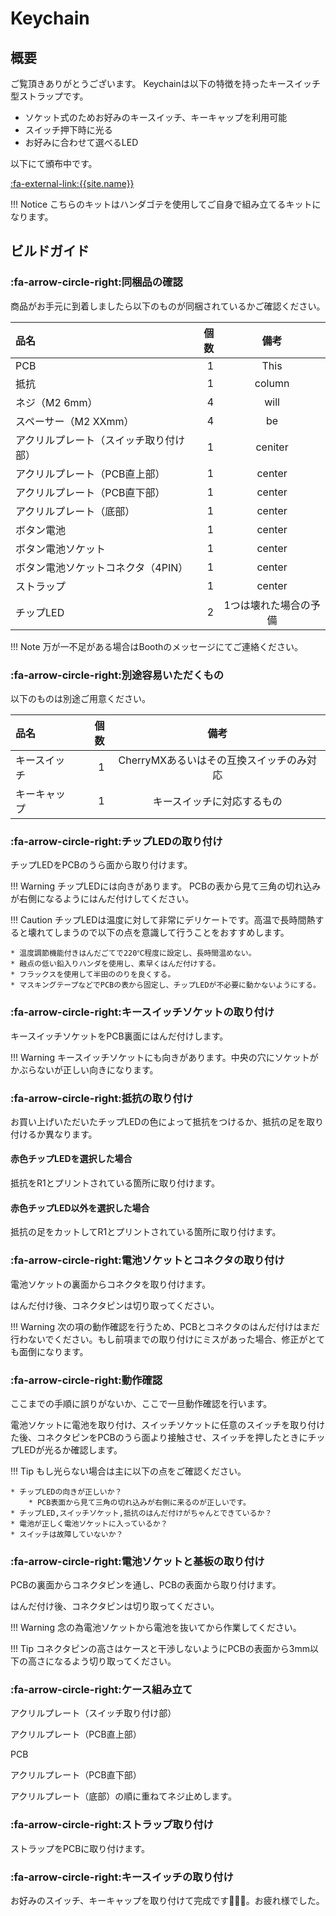 # Keychain

## 概要

ご覧頂きありがとうございます。
Keychainは以下の特徴を持ったキースイッチ型ストラップです。

* ソケット式のためお好みのキースイッチ、キーキャップを利用可能
* スイッチ押下時に光る
* お好みに合わせて選べるLED

以下にて頒布中です。

[:fa-external-link:{{site.name}}]({{site.url}})

!!! Notice
    こちらのキットはハンダゴテを使用してご自身で組み立てるキットになります。

## ビルドガイド

### :fa-arrow-circle-right:同梱品の確認


商品がお手元に到着しましたら以下のものが同梱されているかご確認ください。

| 品名                                   | 個数 |         備考          |
| :------------------------------------- | ---: | :-------------------: |
| PCB                                    |    1 |         This          |
| 抵抗                                   |    1 |        column         |
| ネジ（M2 6mm）                         |    4 |         will          |
| スペーサー（M2 XXmm）                  |    4 |          be           |
| アクリルプレート（スイッチ取り付け部） |    1 |        ceniter        |
| アクリルプレート（PCB直上部）          |    1 |        center         |
| アクリルプレート（PCB直下部）          |    1 |        center         |
| アクリルプレート（底部）               |    1 |        center         |
| ボタン電池                             |    1 |        center         |
| ボタン電池ソケット                     |    1 |        center         |
| ボタン電池ソケットコネクタ（4PIN）     |    1 |        center         |
| ストラップ                             |    1 |        center         |
| チップLED                              |    2 | 1つは壊れた場合の予備 |

!!! Note 
    万が一不足がある場合はBoothのメッセージにてご連絡ください。

### :fa-arrow-circle-right:別途容易いただくもの

以下のものは別途ご用意ください。

| 品名         | 個数 |                   備考                   |
| :----------- | ---: | :--------------------------------------: |
| キースイッチ |    1 | CherryMXあるいはその互換スイッチのみ対応 |
| キーキャップ |    1 |        キースイッチに対応するもの        |


### :fa-arrow-circle-right:チップLEDの取り付け

チップLEDをPCBのうら面から取り付けます。

!!! Warning
    チップLEDには向きがあります。
    PCBの表から見て三角の切れ込みが右側になるようにはんだ付けしてください。

!!! Caution
    チップLEDは温度に対して非常にデリケートです。高温で長時間熱すると壊れてしまうので以下の点を意識して行うことをおすすめします。

    * 温度調節機能付きはんだごてで220℃程度に設定し、長時間温めない。
    * 融点の低い鉛入りハンダを使用し、素早くはんだ付けする。
    * フラックスを使用して半田ののりを良くする。
    * マスキングテープなどでPCBの表から固定し、チップLEDが不必要に動かないようにする。

### :fa-arrow-circle-right:キースイッチソケットの取り付け

キースイッチソケットをPCB裏面にはんだ付けします。

!!! Warning
    キースイッチソケットにも向きがあります。中央の穴にソケットがかぶらないが正しい向きになります。

### :fa-arrow-circle-right:抵抗の取り付け

お買い上げいただいたチップLEDの色によって抵抗をつけるか、抵抗の足を取り付けるか異なります。

#### 赤色チップLEDを選択した場合

抵抗をR1とプリントされている箇所に取り付けます。

#### 赤色チップLED以外を選択した場合

抵抗の足をカットしてR1とプリントされている箇所に取り付けます。

### :fa-arrow-circle-right:電池ソケットとコネクタの取り付け

電池ソケットの裏面からコネクタを取り付けます。

はんだ付け後、コネクタピンは切り取ってください。

!!! Warning
    次の項の動作確認を行うため、PCBとコネクタのはんだ付けはまだ行わないでください。もし前項までの取り付けにミスがあった場合、修正がとても面倒になります。

### :fa-arrow-circle-right:動作確認

ここまでの手順に誤りがないか、ここで一旦動作確認を行います。

電池ソケットに電池を取り付け、スイッチソケットに任意のスイッチを取り付けた後、コネクタピンをPCBのうら面より接触させ、スイッチを押したときにチップLEDが光るか確認します。

!!! Tip
    もし光らない場合は主に以下の点をご確認ください。

    * チップLEDの向きが正しいか？
        * PCB表面から見て三角の切れ込みが右側に来るのが正しいです。 
    * チップLED,スイッチソケット,抵抗のはんだ付けがちゃんとできているか？
    * 電池が正しく電池ソケットに入っているか？
    * スイッチは故障していないか？

### :fa-arrow-circle-right:電池ソケットと基板の取り付け

PCBの裏面からコネクタピンを通し、PCBの表面から取り付けます。

はんだ付け後、コネクタピンは切り取ってください。

!!! Warning
    念の為電池ソケットから電池を抜いてから作業してください。

!!! Tip
    コネクタピンの高さはケースと干渉しないようにPCBの表面から3mm以下の高さになるよう切り取ってください。

### :fa-arrow-circle-right:ケース組み立て

アクリルプレート（スイッチ取り付け部）

アクリルプレート（PCB直上部）

PCB

アクリルプレート（PCB直下部）

アクリルプレート（底部）の順に重ねてネジ止めします。

### :fa-arrow-circle-right:ストラップ取り付け

ストラップをPCBに取り付けます。

### :fa-arrow-circle-right:キースイッチの取り付け

お好みのスイッチ、キーキャップを取り付けて完成です:tada::tada::tada:。お疲れ様でした。


